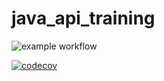 # java_api_training

![example workflow](https://github.com/mathis-kdio/java_api_training/actions/workflows/build.yml/badge.svg)

[![codecov](https://codecov.io/gh/mathis-kdio/java_api_training/branch/main/graph/badge.svg?token=gYK1JBwPLc)](https://codecov.io/gh/mathis-kdio/java_api_training)
